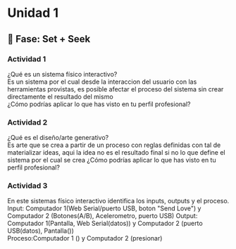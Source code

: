 # Unidad 1

## 🔎 Fase: Set + Seek

### Actividad 1
¿Qué es un sistema físico interactivo?  
Es un sistema por el cual desde la interaccion del usuario con las herramientas provistas, es posible afectar el proceso del sistema sin crear directamente el resultado del mismo  
¿Cómo podrías aplicar lo que has visto en tu perfil profesional?  
  
### Actividad 2  
¿Qué es el diseño/arte generativo?  
Es arte que se crea a partir de un proceso con reglas definidas con tal de materializar ideas, aqui la idea no es el resultado final si no lo que define el sistema por el cual se crea
¿Cómo podrías aplicar lo que has visto en tu perfil profesional?  
  
### Actividad 3  
En este sistemas físico interactivo identifica los inputs, outputs y el proceso.  
Input: Computador 1(Web Serial/puerto USB, boton "Send Love") y Computador 2 (Botones(A/B), Acelerometro, puerto USB) 
Output: Computador 1(Pantalla, Web Serial(datos)) y Computador 2 (puerto USB(datos), Pantalla())   
Proceso:Computador 1 () y Computador 2 (presionar)  

  
